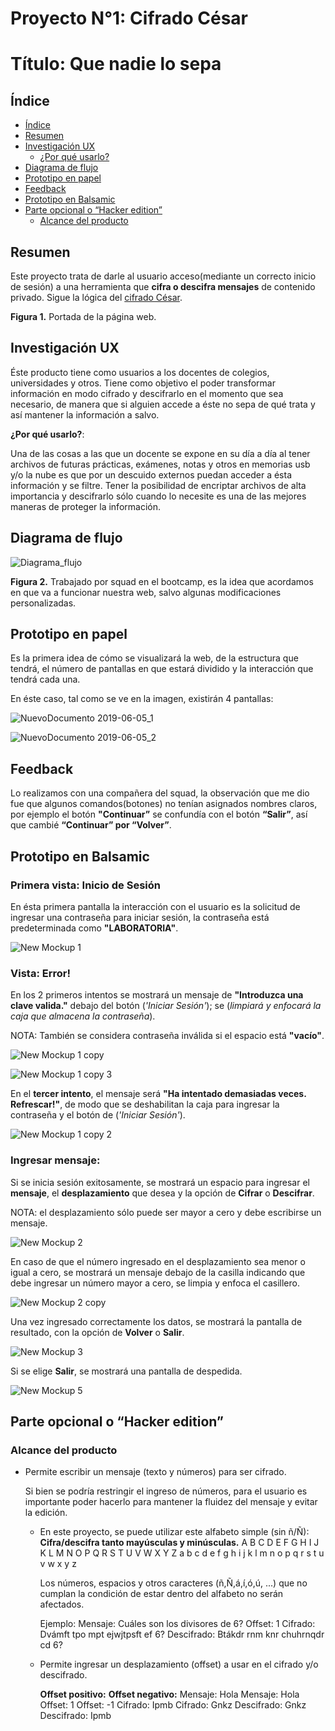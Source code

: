 # Proyecto N°1: Cifrado César
# Título: Que nadie lo sepa

## Índice

- [Índice](#índice)
- [Resumen](#resumen)
- [Investigación UX](#investigación-UX)
  - [¿Por qué usarlo?](#por-qué-usarlo)
- [Diagrama de flujo](#diagrama-de-flujo)
- [Prototipo en papel](#prototipo-en-papel)
- [Feedback](#feedback)
- [Prototipo en Balsamic](#prototipo-en-balsamic)
- [Parte opcional o “Hacker edition”](#parte-opcional-o-“Hacker-edition”)
  - [Alcance del producto](#acance-del-producto)

## Resumen

Este proyecto trata de darle al usuario acceso(mediante un correcto inicio de sesión) a una herramienta que **cifra o descifra mensajes** de contenido privado.
Sigue la lógica del [cifrado César](https://es.wikipedia.org/wiki/Cifrado_C%C3%A9sar).



**Figura 1.** Portada de la página web.

## Investigación UX
Éste producto tiene como usuarios a los docentes de colegios, universidades y otros.
Tiene como objetivo el poder transformar información en modo cifrado y descifrarlo en el momento que sea necesario, de manera que si alguien accede a éste no sepa de qué trata y así mantener la información a salvo.

**¿Por qué usarlo?**:

Una de las cosas a las que un docente se expone en su día a día al tener archivos de futuras prácticas, exámenes, notas y otros en memorias usb y/o la nube es que por un descuido externos puedan acceder a ésta información y se filtre. Tener la posibilidad de encriptar archivos de alta importancia y descifrarlo sólo cuando lo necesite es una de las mejores maneras de proteger la información.

## Diagrama de flujo

  ![Diagrama_flujo](https://user-images.githubusercontent.com/51327685/58891471-300d7600-86b2-11e9-9a57-36c742dda3fe.jpg)

**Figura 2.** Trabajado por squad en el bootcamp, es la idea que acordamos en que va a funcionar nuestra web, salvo algunas modificaciones personalizadas.

## Prototipo en papel

Es la primera idea de cómo se visualizará la web, de la estructura que tendrá, el número de pantallas en que estará dividido y la interacción que tendrá cada una.

En éste caso, tal como se ve en la imagen, existirán 4 pantallas:

  ![NuevoDocumento 2019-06-05_1](https://user-images.githubusercontent.com/51327685/58960732-64923800-876d-11e9-996a-7dc1f6d82c87.jpg)


  ![NuevoDocumento 2019-06-05_2](https://user-images.githubusercontent.com/51327685/58960778-7c69bc00-876d-11e9-9b58-bfd0a6d0e13d.jpg)

## Feedback

Lo realizamos con una compañera del squad, la observación que me dio fue que algunos comandos(botones) no tenían asignados nombres claros, por ejemplo el botón **"Continuar”** se confundía con el botón **“Salir”**, así que cambié **“Continuar” por “Volver”**.

## Prototipo en Balsamic

### Primera vista: Inicio de Sesión
En ésta primera pantalla la interacción con el usuario es la solicitud de  ingresar una contraseña para iniciar sesión, la contraseña está predeterminada como **"LABORATORIA"**.

 ![New Mockup 1](https://user-images.githubusercontent.com/51327685/59106610-6f2f0780-88fc-11e9-9b65-09d81fef03cf.png)

### Vista: Error!
En los 2 primeros intentos se mostrará un mensaje de **"Introduzca una clave valida."** debajo del botón (_'Iniciar Sesión'_); se (_limpiará y enfocará la caja que almacena la contraseña_).

NOTA: También se considera contraseña inválida si el espacio está **"vacío"**.

  ![New Mockup 1 copy](https://user-images.githubusercontent.com/51327685/59106679-9be31f00-88fc-11e9-90c6-c3e8ec1a9137.png)

  ![New Mockup 1 copy 3](https://user-images.githubusercontent.com/51327685/59106707-b0271c00-88fc-11e9-81a2-3d89e56e156c.png)

En el **tercer intento**, el mensaje será **"Ha intentado demasiadas veces. Refrescar!"**, de modo que se deshabilitan la caja para ingresar la contraseña y el botón de (_'Iniciar Sesión'_).

  ![New Mockup 1 copy 2](https://user-images.githubusercontent.com/51327685/59106745-c7660980-88fc-11e9-8d4d-a9fa6126be03.png)

### Ingresar mensaje:
Si se inicia sesión exitosamente, se mostrará un espacio para ingresar el **mensaje**, el **desplazamiento** que desea y la opción de **Cifrar** o **Descifrar**.

NOTA: el desplazamiento sólo puede ser mayor a cero y debe escribirse un mensaje.

  ![New Mockup 2](https://user-images.githubusercontent.com/51327685/59106778-d8af1600-88fc-11e9-8cea-6f706a8cb483.png)

En caso de que el número ingresado en el desplazamiento sea menor o igual a cero, se mostrará un mensaje debajo de la casilla indicando que debe ingresar un número mayor a cero, se limpia y enfoca el casillero.

  ![New Mockup 2 copy](https://user-images.githubusercontent.com/51327685/59106817-ea90b900-88fc-11e9-8f3c-7b442e9c6d05.png)

Una vez ingresado correctamente los datos, se mostrará la pantalla de resultado, con la opción de **Volver** o **Salir**.

  ![New Mockup 3](https://user-images.githubusercontent.com/51327685/59106852-fbd9c580-88fc-11e9-8301-c9ce830709ca.png)

Si se elige **Salir**, se mostrará una pantalla de despedida.

  ![New Mockup 5](https://user-images.githubusercontent.com/51327685/59106890-12801c80-88fd-11e9-8140-8b4db8b5319c.png)

## Parte opcional o “Hacker edition”

### Alcance del producto

- Permite escribir un mensaje (texto y números) para ser cifrado.

  Si bien se podría restringir el ingreso de números, para el usuario es importante poder hacerlo para mantener la fluidez del mensaje y evitar la edición.

  - En este proyecto, se puede utilizar este alfabeto simple (sin ñ/Ñ):
    **Cifra/descifra tanto mayúsculas y minúsculas.**
    A B C D E F G H I J K L M N O P Q R S T U V W X Y Z
    a b c d e f g h i j k l m n o p q r s t u v w x y z

    Los números, espacios y otros caracteres (ñ,Ñ,á,í,ó,ú, ...) que no cumplan la condición de estar dentro del alfabeto no serán afectados.

    Ejemplo: 
              Mensaje: Cuáles son los divisores de 6?
              Offset: 1
              Cifrado: Dvámft tpo mpt ejwjtpsft ef 6?
              Descifrado: Btákdr rnm knr chuhrnqdr cd 6?

  - Permite ingresar un desplazamiento (offset) a usar en el cifrado y/o descifrado.
    
    **Offset positivo:**                                     **Offset negativo:**
              Mensaje: Hola                                            Mensaje: Hola
              Offset: 1                                                Offset: -1
              Cifrado: Ipmb                                            Cifrado: Gnkz
              Descifrado: Gnkz                                         Descifrado: Ipmb
